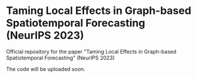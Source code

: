 # Taming Local Effects in Graph-based Spatiotemporal Forecasting (NeurIPS 2023)

Official repository for the paper "Taming Local Effects in Graph-based Spatiotemporal Forecasting" (NeurIPS 2023)

The code will be uploaded soon.
